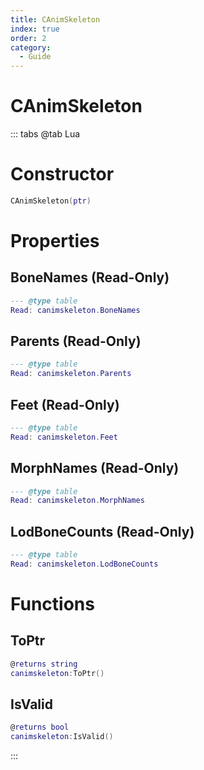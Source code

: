 ```yaml
---
title: CAnimSkeleton
index: true
order: 2
category:
  - Guide
---
```


# CAnimSkeleton

::: tabs
@tab Lua
# Constructor
```lua
CAnimSkeleton(ptr)
```
# Properties
## BoneNames (Read-Only)
```lua
--- @type table
Read: canimskeleton.BoneNames
```
## Parents (Read-Only)
```lua
--- @type table
Read: canimskeleton.Parents
```
## Feet (Read-Only)
```lua
--- @type table
Read: canimskeleton.Feet
```
## MorphNames (Read-Only)
```lua
--- @type table
Read: canimskeleton.MorphNames
```
## LodBoneCounts (Read-Only)
```lua
--- @type table
Read: canimskeleton.LodBoneCounts
```
# Functions
## ToPtr
```lua
@returns string
canimskeleton:ToPtr()
```
## IsValid
```lua
@returns bool
canimskeleton:IsValid()
```

:::